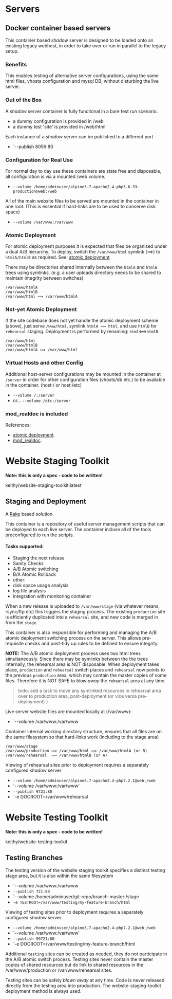 Servers
=======

Docker container based servers
------------------------------

This container based _shadow_ server is designed to be loaded onto an existing legacy webhost,
in order to take over or run in parallel to the legacy setup. 

### Benefits

This enables testing of alternative server configurations, using the same html
files, vhosts configuration and mysql DB, without disturbing the live server.

### Out of the Box

A _shadow_ server container is fully functional in a bare test _run_ scenario.

* a dummy configuration is provided in /web
* a dummy test 'site' is provided in /web/html

Each instance of a _shadow_ server can be published to a different port

*  `--publish 8056:80

### Configuration for Real Use

For normal day to day use these containers are state free and disposable, all configuration is
via a mounted /web volume.

* `--volume /home/adminuser/alpine3.7-apache2.4-php5.6.33-production@web:/web`

All of the main website files to be served are mounted in the container in one root.
(This is essential if hard-links are to be used to conserve disk space)

* `--volume /var/www:/var/www`

### Atomic Deployment
	
For atomic deployment purposes it is expected that files be organised under a dual A/B hierarchy.
To deploy, switch the `/var/www/html` symlink (⟹) to `htmlA/htmlB` as required. 
See: [atomic deployment](https://codeascraft.com/2013/07/01/atomic-deploys-at-etsy/).

There may be directories shared internally between the `htmlA` and `htmlB` trees using symlinks.
(e.g. a user uploads directory needs to be shared to maintain integrity between switches)

	/var/www/htmlA
	/var/www/htmlB
	/var/www/html ⟹ /var/www/htmlA

### Not-yet Atomic Deployment
	
If the site codebase does not yet handle the atomic deployment scheme (above), just serve 
`/www/html`, symlink `htmlA ⟹ html`, and use `htmlB` for `rehearsal` staging. 
Deployment is performed by renaming: `html`⟺`htmlB`.

	/var/www/html
	/var/www/htmlB
	/var/www/htmlA ⟹ /var/www/html	  

### Virtual Hosts and other Config

Additional host-server configurations may be mounted in the container at `/server` in order for 
other configuration files (vhosts/db etc.) to be available in the container. (host:/ or host:/etc)

* `--volume /:/server`
* or... `--volume /etc:/server`

### mod_realdoc is included

References:
 
* [atomic deployment](https://codeascraft.com/2013/07/01/atomic-deploys-at-etsy/).
* [mod_realdoc](https://github.com/etsy/mod_realdoc).

Website Staging Toolkit
=======================

**Note: this is only a spec - code to be written!**

keithy/website-staging-toolkit:latest

Staging and Deployment
----------------------

A [Rake](https://github.com/ruby/rake) based solution. 

This container is a repository of useful server management scripts that can be deployed
to each live server. The container incluse all of the tools preconfigured to run the scripts. 

#### Tasks supported:

* Staging the next release
* Sanity Checks
* A/B Atomic switching
* B/A Atomic Rollback
* other:
 * disk space usage analysis
 * log file analysis
 * integration with monitoring container

When a new release is uploaded to `/var/www/stage` (via whatever means, rsync/ftp etc) this
triggers the staging process. The existing `production` site is efficiently duplicated 
into a `rehearsal` site, and new code is merged in from the `stage`.

This container is also responsible for performing and managing the A/B atomic deployment
switching process on the server. This allows pre-requisite checks and post-tidy up rules
to be defined to ensure integrity.

**NOTE:** The A/B atomic deployment process uses two html trees simultaneously. 
Since there may be symlinks between the the trees internally, the rehearsal area is NOT disposable. 
When deployment takes place, `production` and `rehearsal` switch places and `rehearsal` now points
to the previous `production` area, which may contain the master copies of some files. Therefore 
it is NOT SAFE to *blow away* the `rehearsal` area at any time. 

> todo: add a task to move any symlinked resources in rehearsal area over to production area,
> post-deployment (or vice versa pre-deployment) }

Live server website files are mounted locally at (/var/www):

* `--volume /var/www:/var/www

Container internal working directory structure, ensures that all files are on the same
filesystem so that hard-links work (including to the stage area)

	/var/www/stage
	/var/www/production ⟹ /var/www/html ⟹ /var/www/htmlA (or B)
	/var/www/rehearsal  ⟹ /var/www/htmlB (or A)

Viewing of rehearsal sites prior to deployment requires a separately configured _shadow_ server

* `--volume /home/adminuser/alpine3.7-apache2.4-php7.2.1@web:/web`
* `--volume /var/www:/var/www'
* `--publish 9721:80`
* `-e DOCROOT=/var/www/rehearsal

Website Testing Toolkit
=======================

**Note: this is only a spec - code to be written!**

keithy/website-testing-toolkit

Testing Branches
----------------
The testing version of the website staging toolkit specifies a distinct testing stage area, 
but it is also within the same filesystem

* `--volume /var/www:/var/www 
* `--publish 721:80`
* `--volume /home/adminuser/git-repo/branch-master:/stage
* `-e TESTROOT=/var/www/testing/my-feature-branch/html`

Viewing of testing sites prior to deployment requires a separately configured _shadow_ server

* `--volume /home/adminuser/alpine3.7-apache2.4-php7.2.1@web:/web`
* `--volume /var/www:/var/www'
* `--publish 99721:80`
* `-e DOCROOT=/var/www/testing/my-feature-branch/html

Additional `testing` sites can be created as needed, they do not participate in the A/B 
atomic switch process.
Testing sites never contain the master copies of shared resources but do link to shared
resources in the /var/www/production or /var/www/rehearsal sites.

Testing sites can be safely *blown away* at any time.
Code is never released directly from the testing area into production.
The website-staging-toolkit deployment method is always used.
	